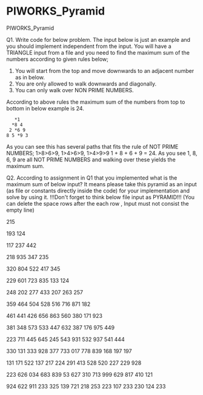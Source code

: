 # PIWORKS_Pyramid
PIWORKS_Pyramid

Q1. Write code for below problem. The input below is just an example and you should implement independent from the input.
You will have a TRIANGLE input from a file and you need to find the maximum sum of the numbers according to given rules below;

1. You will start from the top and move downwards to an adjacent number as in below.
2. You are only allowed to walk downwards and diagonally.
3. You can only walk over NON PRIME NUMBERS.

According to above rules the maximum sum of the numbers from top to bottom in below example is 24.

       *1
      *8 4
     2 *6 9
    8 5 *9 3

As you can see this has several paths that fits the rule of NOT PRIME NUMBERS; 1>8>6>9, 1>4>6>9, 1>4>9>9
1 + 8 + 6 + 9 = 24.  As you see 1, 8, 6, 9 are all NOT PRIME NUMBERS and walking over these yields the maximum sum.

Q2. According to assignment in Q1 that you implemented what is the maximum sum of below input? It means please take this pyramid as an input (as file or constants directly inside the code) for your implementation and solve by using it.
!!!Don't forget to think below file input as PYRAMID!!!
(You can delete the space rows after the each row , Input must not consist the empty line)

215

193 124

117 237 442

218 935 347 235

320 804 522 417 345

229 601 723 835 133 124

248 202 277 433 207 263 257

359 464 504 528 516 716 871 182

461 441 426 656 863 560 380 171 923

381 348 573 533 447 632 387 176 975 449

223 711 445 645 245 543 931 532 937 541 444

330 131 333 928 377 733 017 778 839 168 197 197

131 171 522 137 217 224 291 413 528 520 227 229 928

223 626 034 683 839 53  627 310 713 999 629 817 410 121

924 622 911 233 325 139 721 218 253 223 107 233 230 124 233

